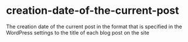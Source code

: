 # creation-date-of-the-current-post
The creation date of the current post in the format that is specified in the WordPress settings to the title of each blog post on the site
